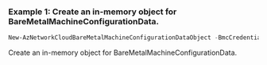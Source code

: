 ### Example 1: Create an in-memory object for BareMetalMachineConfigurationData.
```powershell
New-AzNetworkCloudBareMetalMachineConfigurationDataObject -BmcCredentialsPassword <SecureString> -BmcCredentialsUsername <String> -BmcMacAddress <String> -BootMacAddress <String> -RackSlot <Int64> -SerialNumber <String> [-MachineDetail <String>] [-MachineName <String>]
```
Create an in-memory object for BareMetalMachineConfigurationData.